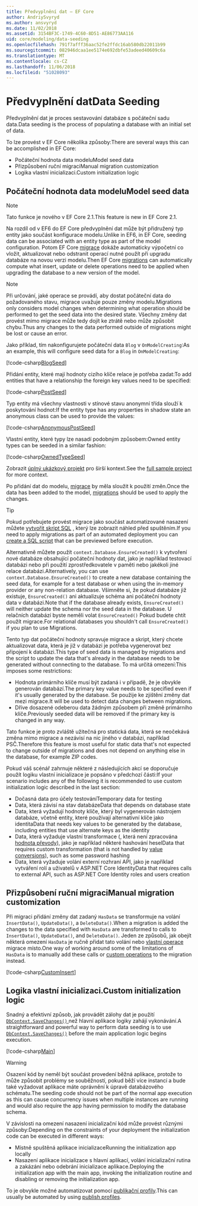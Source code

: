 ```yaml
---
title: Předvyplnění dat – EF Core
author: AndriySvyryd
ms.author: ansvyryd
ms.date: 11/02/2018
ms.assetid: 3154BF3C-1749-4C60-8D51-AE86773AA116
uid: core/modeling/data-seeding
ms.openlocfilehash: 791f7afff36aac52fe2ffdc16ab580db22011b99
ms.sourcegitcommit: 082946dcaa1ee5174e692dbfe53adeed40609c6a
ms.translationtype: MT
ms.contentlocale: cs-CZ
ms.lasthandoff: 11/06/2018
ms.locfileid: "51028093"
---
```

# <a name="data-seeding"></a><span data-ttu-id="cdf58-102">Předvyplnění dat</span><span class="sxs-lookup"><span data-stu-id="cdf58-102">Data Seeding</span></span>

<span data-ttu-id="cdf58-103">Předvyplnění dat je proces sestavování databáze s počáteční sadu data.</span><span class="sxs-lookup"><span data-stu-id="cdf58-103">Data seeding is the process of populating a database with an initial set of data.</span></span>

<span data-ttu-id="cdf58-104">To lze provést v EF Core několika způsoby:</span><span class="sxs-lookup"><span data-stu-id="cdf58-104">There are several ways this can be accomplished in EF Core:</span></span>
* <span data-ttu-id="cdf58-105">Počáteční hodnota data modelu</span><span class="sxs-lookup"><span data-stu-id="cdf58-105">Model seed data</span></span>
* <span data-ttu-id="cdf58-106">Přizpůsobení ruční migraci</span><span class="sxs-lookup"><span data-stu-id="cdf58-106">Manual migration customization</span></span>
* <span data-ttu-id="cdf58-107">Logika vlastní inicializaci.</span><span class="sxs-lookup"><span data-stu-id="cdf58-107">Custom initialization logic</span></span>

## <a name="model-seed-data"></a><span data-ttu-id="cdf58-108">Počáteční hodnota data modelu</span><span class="sxs-lookup"><span data-stu-id="cdf58-108">Model seed data</span></span>

> [!NOTE]
> <span data-ttu-id="cdf58-109">Tato funkce je nového v EF Core 2.1.</span><span class="sxs-lookup"><span data-stu-id="cdf58-109">This feature is new in EF Core 2.1.</span></span>

<span data-ttu-id="cdf58-110">Na rozdíl od v EF6 do EF Core předvyplnění dat může být přidružený typ entity jako součást konfigurace modelu.</span><span class="sxs-lookup"><span data-stu-id="cdf58-110">Unlike in EF6, in EF Core, seeding data can be associated with an entity type as part of the model configuration.</span></span> <span data-ttu-id="cdf58-111">Potom EF Core [migrace](xref:core/managing-schemas/migrations/index) dokáže automaticky výpočetní co vložit, aktualizovat nebo odstranit operací nutné použít při upgradu databáze na novou verzi modelu.</span><span class="sxs-lookup"><span data-stu-id="cdf58-111">Then EF Core [migrations](xref:core/managing-schemas/migrations/index) can automatically compute what insert, update or delete operations need to be applied when upgrading the database to a new version of the model.</span></span>

> [!NOTE]
> <span data-ttu-id="cdf58-112">Při určování, jaké operace se provádí, aby dostat počáteční data do požadovaného stavu, migrace uvažuje pouze změny modelu.</span><span class="sxs-lookup"><span data-stu-id="cdf58-112">Migrations only considers model changes when determining what operation should be performed to get the seed data into the desired state.</span></span> <span data-ttu-id="cdf58-113">Všechny změny dat provést mimo migrace může tedy dojít ke ztrátě nebo může způsobit chybu.</span><span class="sxs-lookup"><span data-stu-id="cdf58-113">Thus any changes to the data performed outside of migrations might be lost or cause an error.</span></span>

<span data-ttu-id="cdf58-114">Jako příklad, tím nakonfigurujete počáteční data `Blog` v `OnModelCreating`:</span><span class="sxs-lookup"><span data-stu-id="cdf58-114">As an example, this will configure seed data for a `Blog` in `OnModelCreating`:</span></span>

[!code-csharp[BlogSeed](../../../samples/core/Modeling/DataSeeding/DataSeedingContext.cs?name=BlogSeed)]

<span data-ttu-id="cdf58-115">Přidání entity, které mají hodnoty cizího klíče relace je potřeba zadat:</span><span class="sxs-lookup"><span data-stu-id="cdf58-115">To add entities that have a relationship the foreign key values need to be specified:</span></span>

[!code-csharp[PostSeed](../../../samples/core/Modeling/DataSeeding/DataSeedingContext.cs?name=PostSeed)]

<span data-ttu-id="cdf58-116">Typ entity má všechny vlastnosti v stínové stavu anonymní třída slouží k poskytování hodnot:</span><span class="sxs-lookup"><span data-stu-id="cdf58-116">If the entity type has any properties in shadow state an anonymous class can be used to provide the values:</span></span>

[!code-csharp[AnonymousPostSeed](../../../samples/core/Modeling/DataSeeding/DataSeedingContext.cs?name=AnonymousPostSeed)]

<span data-ttu-id="cdf58-117">Vlastní entity, které typy lze nasadí podobným způsobem:</span><span class="sxs-lookup"><span data-stu-id="cdf58-117">Owned entity types can be seeded in a similar fashion:</span></span>

[!code-csharp[OwnedTypeSeed](../../../samples/core/Modeling/DataSeeding/DataSeedingContext.cs?name=OwnedTypeSeed)]

<span data-ttu-id="cdf58-118">Zobrazit [úplný ukázkový projekt](https://github.com/aspnet/EntityFramework.Docs/tree/master/samples/core/Modeling/DataSeeding) pro širší kontext.</span><span class="sxs-lookup"><span data-stu-id="cdf58-118">See the [full sample project](https://github.com/aspnet/EntityFramework.Docs/tree/master/samples/core/Modeling/DataSeeding) for more context.</span></span>

<span data-ttu-id="cdf58-119">Po přidání dat do modelu, [migrace](xref:core/managing-schemas/migrations/index) by měla sloužit k použití změn.</span><span class="sxs-lookup"><span data-stu-id="cdf58-119">Once the data has been added to the model, [migrations](xref:core/managing-schemas/migrations/index) should be used to apply the changes.</span></span>

> [!TIP]
> <span data-ttu-id="cdf58-120">Pokud potřebujete provést migrace jako součást automatizované nasazení můžete [vytvořit skript SQL](xref:core/managing-schemas/migrations/index#generate-sql-scripts) , který lze zobrazit náhled před spuštěním.</span><span class="sxs-lookup"><span data-stu-id="cdf58-120">If you need to apply migrations as part of an automated deployment you can [create a SQL script](xref:core/managing-schemas/migrations/index#generate-sql-scripts) that can be previewed before execution.</span></span>

<span data-ttu-id="cdf58-121">Alternativně můžete použít `context.Database.EnsureCreated()` k vytvoření nové databáze obsahující počáteční hodnoty dat, jako je například testovací databázi nebo při použití zprostředkovatele v paměti nebo jakékoli jiné relace databázi.</span><span class="sxs-lookup"><span data-stu-id="cdf58-121">Alternatively, you can use `context.Database.EnsureCreated()` to create a new database containing the seed data, for example for a test database or when using the in-memory provider or any non-relation database.</span></span> <span data-ttu-id="cdf58-122">Všimněte si, že pokud databáze již existuje, `EnsureCreated()` ani aktualizuje schéma ani počáteční hodnoty data v databázi.</span><span class="sxs-lookup"><span data-stu-id="cdf58-122">Note that if the database already exists, `EnsureCreated()` will neither update the schema nor the seed data in the database.</span></span> <span data-ttu-id="cdf58-123">U relačních databází byste neměli volat `EnsureCreated()` Pokud budete chtít použít migrace.</span><span class="sxs-lookup"><span data-stu-id="cdf58-123">For relational databases you shouldn't call `EnsureCreated()` if you plan to use Migrations.</span></span>

<span data-ttu-id="cdf58-124">Tento typ dat počáteční hodnoty spravuje migrace a skript, který chcete aktualizovat data, která je již v databázi je potřeba vygenerovat bez připojení k databázi.</span><span class="sxs-lookup"><span data-stu-id="cdf58-124">This type of seed data is managed by migrations and the script to update the data that's already in the database needs to be generated without connecting to the database.</span></span> <span data-ttu-id="cdf58-125">To má určitá omezení:</span><span class="sxs-lookup"><span data-stu-id="cdf58-125">This imposes some restrictions:</span></span>
* <span data-ttu-id="cdf58-126">Hodnota primárního klíče musí být zadaná i v případě, že je obvykle generován databází.</span><span class="sxs-lookup"><span data-stu-id="cdf58-126">The primary key value needs to be specified even if it's usually generated by the database.</span></span> <span data-ttu-id="cdf58-127">Se použije ke zjištění změny dat mezi migrace.</span><span class="sxs-lookup"><span data-stu-id="cdf58-127">It will be used to detect data changes between migrations.</span></span>
* <span data-ttu-id="cdf58-128">Dříve dosazené odeberou data žádným způsobem při změně primárního klíče.</span><span class="sxs-lookup"><span data-stu-id="cdf58-128">Previously seeded data will be removed if the primary key is changed in any way.</span></span>

<span data-ttu-id="cdf58-129">Tato funkce je proto zvláště užitečná pro statická data, která se neočekává změna mimo migrace a nezávisí na nic jiného v databázi, například PSČ.</span><span class="sxs-lookup"><span data-stu-id="cdf58-129">Therefore this feature is most useful for static data that's not expected to change outside of migrations and does not depend on anything else in the database, for example ZIP codes.</span></span>

<span data-ttu-id="cdf58-130">Pokud váš scénář zahrnuje některé z následujících akcí se doporučuje použít logiku vlastní inicializace je popsáno v předchozí části:</span><span class="sxs-lookup"><span data-stu-id="cdf58-130">If your scenario includes any of the following it is recommended to use custom initialization logic described in the last section:</span></span>
* <span data-ttu-id="cdf58-131">Dočasná data pro účely testování</span><span class="sxs-lookup"><span data-stu-id="cdf58-131">Temporary data for testing</span></span>
* <span data-ttu-id="cdf58-132">Data, která závisí na stav databáze</span><span class="sxs-lookup"><span data-stu-id="cdf58-132">Data that depends on database state</span></span>
* <span data-ttu-id="cdf58-133">Data, která vyžadují hodnoty klíče, který byl vygenerován nástrojem databáze, včetně entity, které používají alternativní klíče jako identita</span><span class="sxs-lookup"><span data-stu-id="cdf58-133">Data that needs key values to be generated by the database, including entities that use alternate keys as the identity</span></span>
* <span data-ttu-id="cdf58-134">Data, která vyžaduje vlastní transformace (, která není zpracována [hodnota převody](xref:core/modeling/value-conversions)), jako je například některé hashování hesel</span><span class="sxs-lookup"><span data-stu-id="cdf58-134">Data that requires custom transformation (that is not handled by [value conversions](xref:core/modeling/value-conversions)), such as some password hashing</span></span>
* <span data-ttu-id="cdf58-135">Data, která vyžaduje volání externí rozhraní API, jako je například vytváření rolí a uživatelů v ASP.NET Core Identity</span><span class="sxs-lookup"><span data-stu-id="cdf58-135">Data that requires calls to external API, such as ASP.NET Core Identity roles and users creation</span></span>

## <a name="manual-migration-customization"></a><span data-ttu-id="cdf58-136">Přizpůsobení ruční migraci</span><span class="sxs-lookup"><span data-stu-id="cdf58-136">Manual migration customization</span></span>

<span data-ttu-id="cdf58-137">Při migraci přidání změny dat zadaný `HasData` se transformuje na volání `InsertData()`, `UpdateData()`, a `DeleteData()`.</span><span class="sxs-lookup"><span data-stu-id="cdf58-137">When a migration is added the changes to the data specified with `HasData` are transformed to calls to `InsertData()`, `UpdateData()`, and `DeleteData()`.</span></span> <span data-ttu-id="cdf58-138">Jeden ze způsobů, jak obejít některá omezení `HasData` je ručně přidat tato volání nebo [vlastní operace](xref:core/managing-schemas/migrations/operations) migrace místo.</span><span class="sxs-lookup"><span data-stu-id="cdf58-138">One way of working around some of the limitations of `HasData` is to manually add these calls or [custom operations](xref:core/managing-schemas/migrations/operations) to the migration instead.</span></span>

[!code-csharp[CustomInsert](../../../samples/core/Modeling/DataSeeding/Migrations/20181102235626_Initial.cs?name=CustomInsert)]

## <a name="custom-initialization-logic"></a><span data-ttu-id="cdf58-139">Logika vlastní inicializaci.</span><span class="sxs-lookup"><span data-stu-id="cdf58-139">Custom initialization logic</span></span>

<span data-ttu-id="cdf58-140">Snadný a efektivní způsob, jak provádět zálohy dat je použití [ `DbContext.SaveChanges()` ](xref:core/saving/index) než hlavní aplikace logiky zahájí vykonávání.</span><span class="sxs-lookup"><span data-stu-id="cdf58-140">A straightforward and powerful way to perform data seeding is to use [`DbContext.SaveChanges()`](xref:core/saving/index) before the main application logic begins execution.</span></span>

[!code-csharp[Main](../../../samples/core/Modeling/DataSeeding/Program.cs?name=CustomSeeding)]

> [!WARNING]
> <span data-ttu-id="cdf58-141">Osazení kód by neměl být součást provedení běžná aplikace, protože to může způsobit problémy se souběžností, pokud běží více instancí a bude také vyžadovat aplikace máte oprávnění k úpravě databázového schématu.</span><span class="sxs-lookup"><span data-stu-id="cdf58-141">The seeding code should not be part of the normal app execution as this can cause concurrency issues when multiple instances are running and would also require the app having permission to modify the database schema.</span></span>

<span data-ttu-id="cdf58-142">V závislosti na omezení nasazení inicializační kód může provést různými způsoby:</span><span class="sxs-lookup"><span data-stu-id="cdf58-142">Depending on the constraints of your deployment the initialization code can be executed in different ways:</span></span>
* <span data-ttu-id="cdf58-143">Místně spuštěná aplikace inicializace</span><span class="sxs-lookup"><span data-stu-id="cdf58-143">Running the initialization app locally</span></span>
* <span data-ttu-id="cdf58-144">Nasazení aplikace inicializace s hlavní aplikací, volání inicializační rutina a zakázání nebo odebrání inicializace aplikace.</span><span class="sxs-lookup"><span data-stu-id="cdf58-144">Deploying the initialization app with the main app, invoking the initialization routine and disabling or removing the initialization app.</span></span>

<span data-ttu-id="cdf58-145">To je obvykle možné automatizovat pomocí [publikační profily](https://docs.microsoft.com/en-us/aspnet/core/host-and-deploy/visual-studio-publish-profiles).</span><span class="sxs-lookup"><span data-stu-id="cdf58-145">This can usually be automated by using [publish profiles](https://docs.microsoft.com/en-us/aspnet/core/host-and-deploy/visual-studio-publish-profiles).</span></span>
